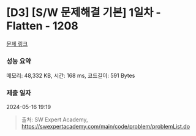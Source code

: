 # [D3] [S/W 문제해결 기본] 1일차 - Flatten - 1208 

[문제 링크](https://swexpertacademy.com/main/code/problem/problemDetail.do?contestProbId=AV139KOaABgCFAYh) 

### 성능 요약

메모리: 48,332 KB, 시간: 168 ms, 코드길이: 591 Bytes

### 제출 일자

2024-05-16 19:19



> 출처: SW Expert Academy, https://swexpertacademy.com/main/code/problem/problemList.do